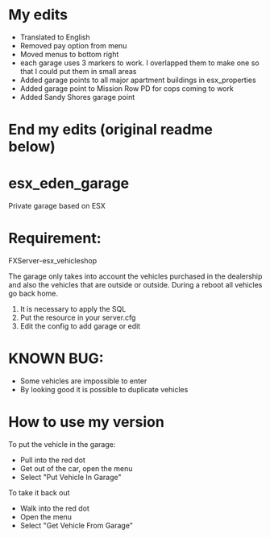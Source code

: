 # My edits

- Translated to English
- Removed pay option from menu
- Moved menus to bottom right
- each garage uses 3 markers to work.  I overlapped them to make one so that I could put them in small areas
- Added garage points to all major apartment buildings in esx_properties
- Added garage point to Mission Row PD for cops coming to work
- Added Sandy Shores garage point

# End my edits (original readme below)

# esx_eden_garage
Private garage based on ESX

# Requirement:
FXServer-esx_vehicleshop

The garage only takes into account the vehicles purchased in the dealership and also the vehicles that are outside or outside.
During a reboot all vehicles go back home.

1) It is necessary to apply the SQL
2) Put the resource in your server.cfg
3) Edit the config to add garage or edit

# KNOWN BUG:

- Some vehicles are impossible to enter
- By looking good it is possible to duplicate vehicles

# How to use my version
To put the vehicle in the garage:
- Pull into the red dot
- Get out of the car, open the menu
- Select "Put Vehicle In Garage"<br />

To take it back out
- Walk into the red dot
- Open the menu
- Select "Get Vehicle From Garage"
